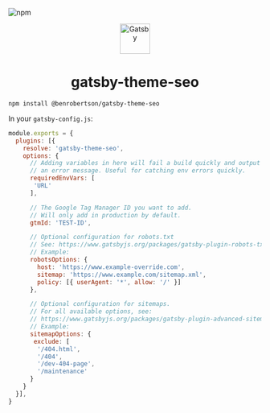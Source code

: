 ![npm](https://img.shields.io/npm/v/@benrobertson/gatsby-theme-seo)

<p align="center">
  <a href="https://www.gatsbyjs.org">
    <img alt="Gatsby" src="https://www.gatsbyjs.org/monogram.svg" width="60" />
  </a>
</p>
<h1 align="center">
  gatsby-theme-seo
</h1>

```shell
npm install @benrobertson/gatsby-theme-seo
```

In your `gatsby-config.js`:

```js
module.exports = {
  plugins: [{
    resolve: 'gatsby-theme-seo',
    options: {
      // Adding variables in here will fail a build quickly and output
      // an error message. Useful for catching env errors quickly.
      requiredEnvVars: [
       'URL'
      ],

      // The Google Tag Manager ID you want to add.
      // Will only add in production by default.
      gtmId: 'TEST-ID',

      // Optional configuration for robots.txt
      // See: https://www.gatsbyjs.org/packages/gatsby-plugin-robots-txt
      // Example:
      robotsOptions: {
        host: 'https://www.example-override.com',
        sitemap: 'https://www.example.com/sitemap.xml',
        policy: [{ userAgent: '*', allow: '/' }]
      },

      // Optional configuration for sitemaps.
      // For all available options, see:
      // https://www.gatsbyjs.org/packages/gatsby-plugin-advanced-sitemap/?=gatsby-plugin-advan#options
      // Example:
      sitemapOptions: {
       exclude: [
        '/404.html',
        '/404',
        '/dev-404-page',
        '/maintenance'
      }
    }
  }],
}
```
